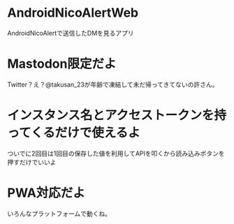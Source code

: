 # AndroidNicoAlertWeb
AndroidNicoAlertで送信したDMを見るアプリ  

# Mastodon限定だよ
Twitter？え？@takusan_23が年齢で凍結して未だ帰ってきてないの許さん。  

# インスタンス名とアクセストークンを持ってくるだけで使えるよ

ついでに2回目は1回目の保存した値を利用してAPIを叩くから読み込みボタンを押すだけでいいよ

# PWA対応だよ
いろんなプラットフォームで動くね。  

